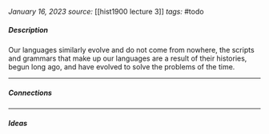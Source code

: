 *January 16, 2023*
*source:* [[hist1900 lecture 3]]
*tags:* #todo

##### Description
Our languages similarly evolve and do not come from nowhere, the scripts and grammars that make up our languages are a result of their histories, begun long ago, and have evolved to solve the problems of the time.

---

##### Connections


---

##### Ideas

